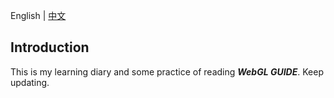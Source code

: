 English | [中文](./README.zh.md)

## Introduction

This is my learning diary and some practice of reading _**WebGL GUIDE**_. Keep updating.

